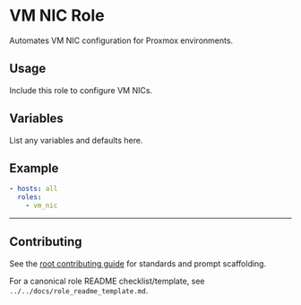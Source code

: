 # VM NIC Role

Automates VM NIC configuration for Proxmox environments.

## Usage
Include this role to configure VM NICs.

## Variables
List any variables and defaults here.

## Example
```yaml
- hosts: all
  roles:
    - vm_nic
```

---

## Contributing

See the [root contributing guide](../../docs/contributing.md) for standards and prompt scaffolding.

For a canonical role README checklist/template, see `../../docs/role_readme_template.md`.
